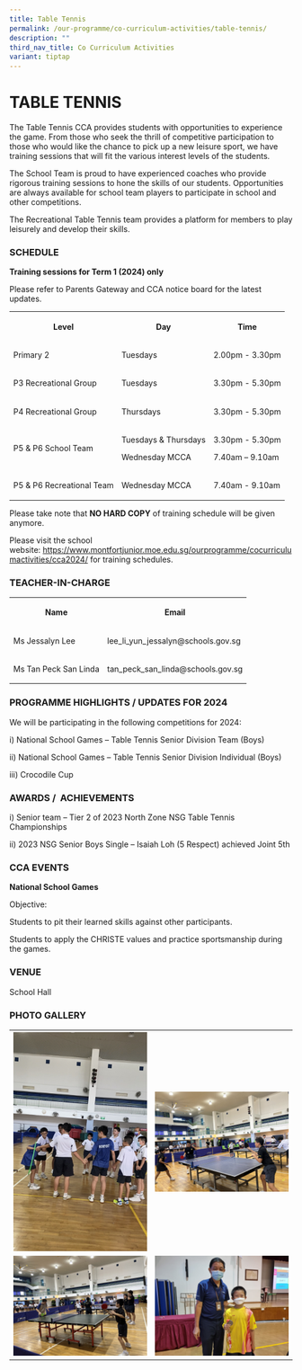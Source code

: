 ```yaml
---
title: Table Tennis
permalink: /our-programme/co-curriculum-activities/table-tennis/
description: ""
third_nav_title: Co Curriculum Activities
variant: tiptap
---
```

<h1><strong>TABLE TENNIS</strong></h1>
<p>The Table Tennis CCA provides students with opportunities to experience
the game. From those who seek the thrill of competitive participation to
those who would like the chance to pick up a new leisure sport, we have
training sessions that will fit the various interest levels of the students.</p>
<p>The School Team is proud to have experienced coaches who provide rigorous
training sessions to hone the skills of our students. Opportunities are
always available for school team players to participate in school and other
competitions.</p>
<p>The Recreational Table Tennis team provides a platform for members to
play leisurely and develop their skills.</p>
<h3>SCHEDULE</h3>
<p><strong>Training sessions for Term 1 (2024) only</strong>
</p>
<p>Please refer to Parents Gateway&nbsp;and CCA notice board for the latest
updates.</p>
<table style="minWidth: 75px">
<colgroup>
<col>
<col>
<col>
</colgroup>
<tbody>
<tr>
<th rowspan="1" colspan="1">
<p>Level</p>
</th>
<th rowspan="1" colspan="1">
<p>Day</p>
</th>
<th rowspan="1" colspan="1">
<p>Time</p>
</th>
</tr>
<tr>
<td rowspan="1" colspan="1">
<p>Primary 2</p>
</td>
<td rowspan="1" colspan="1">
<p>Tuesdays</p>
</td>
<td rowspan="1" colspan="1">
<p>2.00pm - 3.30pm</p>
</td>
</tr>
<tr>
<td rowspan="1" colspan="1">
<p>P3 Recreational Group</p>
</td>
<td rowspan="1" colspan="1">
<p>Tuesdays</p>
</td>
<td rowspan="1" colspan="1">
<p>3.30pm - 5.30pm</p>
</td>
</tr>
<tr>
<td rowspan="1" colspan="1">
<p>P4 Recreational Group</p>
</td>
<td rowspan="1" colspan="1">
<p>Thursdays</p>
</td>
<td rowspan="1" colspan="1">
<p>3.30pm - 5.30pm</p>
</td>
</tr>
<tr>
<td rowspan="1" colspan="1">
<p>P5 &amp; P6 School Team</p>
</td>
<td rowspan="1" colspan="1">
<p>Tuesdays &amp; Thursdays</p>
<p>Wednesday MCCA</p>
</td>
<td rowspan="1" colspan="1">
<p>3.30pm - 5.30pm</p>
<p></p>
<p>7.40am – 9.10am</p>
</td>
</tr>
<tr>
<td rowspan="1" colspan="1">
<p>P5 &amp; P6 Recreational Team</p>
</td>
<td rowspan="1" colspan="1">
<p>Wednesday MCCA</p>
</td>
<td rowspan="1" colspan="1">
<p>7.40am - 9.10am</p>
</td>
</tr>
</tbody>
</table>
<p>Please take note that&nbsp;<strong>NO HARD COPY</strong>&nbsp;of training
schedule will be given anymore.</p>
<p>Please visit the school website:&nbsp;<a href="https://www.montfortjunior.moe.edu.sg/ourprogramme/cocurriculumactivities/cca2024/" rel="noopener noreferrer nofollow" target="_blank">https://www.montfortjunior.moe.edu.sg/ourprogramme/cocurriculumactivities/cca2024/</a>&nbsp;for
training schedules.</p>
<h3>TEACHER-IN-CHARGE</h3>
<table style="minWidth: 50px">
<colgroup>
<col>
<col>
</colgroup>
<tbody>
<tr>
<th rowspan="1" colspan="1">
<p>Name</p>
</th>
<th rowspan="1" colspan="1">
<p>Email</p>
</th>
</tr>
<tr>
<td rowspan="1" colspan="1">
<p>Ms Jessalyn Lee</p>
</td>
<td rowspan="1" colspan="1">
<p><a rel="noopener noreferrer nofollow" target="_blank">lee_li_yun_jessalyn@schools.gov.sg</a>
</p>
</td>
</tr>
<tr>
<td rowspan="1" colspan="1">
<p>Ms Tan Peck San Linda</p>
</td>
<td rowspan="1" colspan="1">
<p><a rel="noopener noreferrer nofollow" target="_blank">tan_peck_san_linda@schools.gov.sg</a>
</p>
</td>
</tr>
</tbody>
</table>
<h3>PROGRAMME HIGHLIGHTS / UPDATES FOR 2024</h3>
<p>We will be participating in the following competitions for 2024:</p>
<p>i) National School Games – Table Tennis Senior Division Team (Boys)</p>
<p>ii) National School Games – Table Tennis Senior Division Individual (Boys)</p>
<p>iii) Crocodile Cup</p>
<h3>AWARDS / &nbsp;ACHIEVEMENTS</h3>
<p>i) Senior team – Tier 2 of 2023 North Zone NSG Table Tennis Championships</p>
<p>ii) 2023 NSG Senior Boys Single – Isaiah Loh (5 Respect) achieved Joint
5th</p>
<h3>CCA EVENTS</h3>
<p><strong>National School Games</strong>
</p>
<p>Objective:</p>
<p>Students to pit their learned skills against other participants.</p>
<p>Students to apply the CHRISTE values and practice sportsmanship during
the games.</p>
<h3>VENUE</h3>
<p>School Hall</p>
<h3>PHOTO GALLERY</h3>
<table style="minWidth: 50px">
<colgroup>
<col>
<col>
</colgroup>
<tbody>
<tr>
<th rowspan="1" colspan="1">
<div class="isomer-image-wrapper">
<img style="width: 100%" height="auto" width="100%" alt="" src="/images/CCA/Table%20Tennis/bonding%20session.jpg">
</div>
</th>
<th rowspan="1" colspan="1">
<div class="isomer-image-wrapper">
<img style="width: 100%" height="auto" width="100%" alt="" src="/images/CCA/Table%20Tennis/practicing%20with%20each%20other.jpg">
</div>
</th>
</tr>
<tr>
<td rowspan="1" colspan="1">
<div class="isomer-image-wrapper">
<img style="width: 100%" height="auto" width="100%" alt="" src="/images/CCA/Table%20Tennis/MCCA%20session%20-%20%20playing%20with%20coach.jpg">
</div>
</td>
<td rowspan="1" colspan="1">
<div class="isomer-image-wrapper">
<img style="width: 100%" height="auto" width="100%" alt="" src="/images/CCA/Table%20Tennis/Tyler's%20NSG%20Junior%20Medal%20Win.jpg">
</div>
</td>
</tr>
</tbody>
</table>
<p></p>
